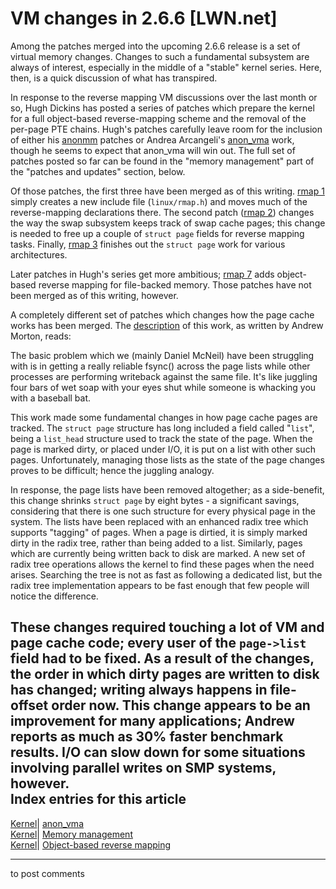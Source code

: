 # VM changes in 2.6.6 [LWN.net]

Among the patches merged into the upcoming 2.6.6 release is a set of virtual memory changes. Changes to such a fundamental subsystem are always of interest, especially in the middle of a "stable" kernel series. Here, then, is a quick discussion of what has transpired. 

In response to the reverse mapping VM discussions over the last month or so, Hugh Dickins has posted a series of patches which prepare the kernel for a full object-based reverse-mapping scheme and the removal of the per-page PTE chains. Hugh's patches carefully leave room for the inclusion of either his [anonmm](/Articles/77106/) patches or Andrea Arcangeli's [anon_vma](/Articles/75198/) work, though he seems to expect that anon_vma will win out. The full set of patches posted so far can be found in the "memory management" part of the "patches and updates" section, below. 

Of those patches, the first three have been merged as of this writing. [rmap 1](http://lwn.net/Articles/79913/) simply creates a new include file (`linux/rmap.h`) and moves much of the reverse-mapping declarations there. The second patch ([rmap 2](http://lwn.net/Articles/79914/)) changes the way the swap subsystem keeps track of swap cache pages; this change is needed to free up a couple of `struct page` fields for reverse mapping tasks. Finally, [rmap 3](http://lwn.net/Articles/79915/) finishes out the `struct page` work for various architectures. 

Later patches in Hugh's series get more ambitious; [rmap 7](/Articles/80242/) adds object-based reverse mapping for file-backed memory. Those patches have not been merged as of this writing, however. 

A completely different set of patches which changes how the page cache works has been merged. The [description](/Articles/80474/) of this work, as written by Andrew Morton, reads: 

The basic problem which we (mainly Daniel McNeil) have been struggling with is in getting a really reliable fsync() across the page lists while other processes are performing writeback against the same file. It's like juggling four bars of wet soap with your eyes shut while someone is whacking you with a baseball bat. 

This work made some fundamental changes in how page cache pages are tracked. The `struct page` structure has long included a field called "`list`", being a `list_head` structure used to track the state of the page. When the page is marked dirty, or placed under I/O, it is put on a list with other such pages. Unfortunately, managing those lists as the state of the page changes proves to be difficult; hence the juggling analogy. 

In response, the page lists have been removed altogether; as a side-benefit, this change shrinks `struct page` by eight bytes - a significant savings, considering that there is one such structure for every physical page in the system. The lists have been replaced with an enhanced radix tree which supports "tagging" of pages. When a page is dirtied, it is simply marked dirty in the radix tree, rather than being added to a list. Similarly, pages which are currently being written back to disk are marked. A new set of radix tree operations allows the kernel to find these pages when the need arises. Searching the tree is not as fast as following a dedicated list, but the radix tree implementation appears to be fast enough that few people will notice the difference. 

These changes required touching a lot of VM and page cache code; every user of the `page->list` field had to be fixed. As a result of the changes, the order in which dirty pages are written to disk has changed; writing always happens in file-offset order now. This change appears to be an improvement for many applications; Andrew reports as much as 30% faster benchmark results. I/O can slow down for some situations involving parallel writes on SMP systems, however.  
Index entries for this article  
---  
[Kernel](/Kernel/Index)| [anon_vma](/Kernel/Index#anon_vma)  
[Kernel](/Kernel/Index)| [Memory management](/Kernel/Index#Memory_management)  
[Kernel](/Kernel/Index)| [Object-based reverse mapping](/Kernel/Index#Object-based_reverse_mapping)  
  


* * *

to post comments 
